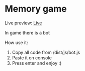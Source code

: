 # Memory game

Live preview: <a href='https://bebeto9009.github.io/memory_game'>Live</a>

In game there is a bot

How use it:
1. Copy all code from /dist/js/bot.js
2. Paste it on console
3. Press enter and enjoy :)